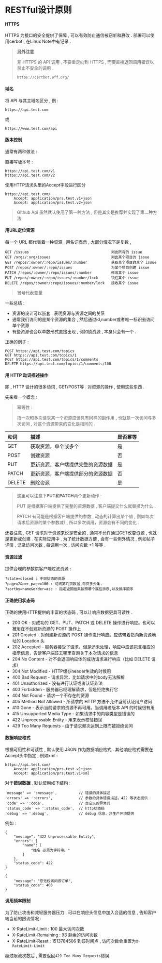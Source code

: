 # RESTful设计原则

#### HTTPS

HTTPS 为接口的安全提供了保障 , 可以有效防止通信被窃听和篡改 . 部署可以使用cerbot , 在Linux Note中有记录 .

> **另外注意**
>
> 非 HTTPS 的 API 调用 , 不要重定向到 HTTPS , 而要直接返回调用错误以禁止不安全的调用 .
>
> ```
> https://certbot.eff.org/
> ```

#### 域名

将 API 与其主域名区分 , 例 :

```
https://api.test.com
```

或

```
https://www.test.com/api
```

#### 版本控制

通常有两种做法 :

直接写版本号 :

```
https://api.test.com/v1
https://api.test.com/v2
```

使用HTTP请求头里的Accept字段进行区分

```
https://api.test.com/
    Accept: application/prs.test.v1+json
    Accept: application/prs.test.v2+json
```

> Github Api 虽然默认使用了第一种方法 , 但是其实是推荐并实现了第二种方法

#### 用URL定位资源

每一个 URL 都代表着一种资源 , 用名词表示 , 大部分情况下是复数 ,

```
GET /issues                                      列出所有的 issue
GET /orgs/:org/issues                            列出某个项目的 issue
GET /repos/:owner/:repo/issues/:number           获取某个项目的某个 issue
POST /repos/:owner/:repo/issues                  为某个项目创建 issue
PATCH /repos/:owner/:repo/issues/:number         修改某个 issue
PUT /repos/:owner/:repo/issues/:number/lock      锁住某个 issue
DELETE /repos/:owner/:repo/issues/:number/lock   接收某个 issue
```

> 冒号代表变量

一些总结 :

* 资源的设计可以嵌套 , 表明资源与资源之间的关系
* 通常我们访问的是某个资源的集合 , 然后通过id,number或者唯一标识去访问单个资源
* 有些资源也会以单数形式直接出现 , 例如锁资源 , 本身只会有一个 . 

正确的例子 :

```
POST https://api.test.com/topics
GET https://api.test.com/topics/1
POST https://api.test.com/topics/1/comments
DELETE https://api.test.com/topics/1/comments/100
```

#### 用 HTTP 动词描述操作

即 , HTTP 设计的很多动词 , GET/POST等 . 对资源的操作 , 使用这些东西 .

先来看一个概念 :

> 幂等性 :
>
> 指一次和多次请求某一个资源应该具有同样的副作用 , 也就是一次访问与多次访问 , 对这个资源带来的变化是相同的 .

| 动词 | 描述 | 是否幂等 |
| :--- | :--- | :--- |
| GET | 获取资源，单个或多个 | 是 |
| POST | 创建资源 | 否 |
| PUT | 更新资源，客户端提供完整的资源数据 | 是 |
| PATCH | 更新资源，客户端提供部分的资源数据 | 否 |
| DELETE | 删除资源 | 是 |

> 这里可以注意下**PUT和PATCH**两个更新动作 :
>
> PUT 是根据客户端提供了完整的资源数据 , 客户端提交什么就替换为什么 .
>
> PATCH 有可能是根据客户端提供的参数 , 动态的计算出某个值 , 例如每次请求后资源的某个参数减1 , 所以多次调用，资源会有不同的变化 .

还要注意 , GET 请求对于资源来说是安全的 , 通常不允许通过GET改变资源 , 也就是更新或创建 . 在实际应用中 , 为了统计数据方便 , 会有一些例外情况 , 例如帖子详情 , 记录访问次数 , 每调用一次 , 访问次数 +1 等等 .

#### 资源过滤

提供合理的参数供客户端过滤资源 :

```
?state=closed : 不同状态的资源
?page=2&per_page=100 : 访问第几页数据,每页多少条.
?sortby=name&order=asc : 指定返回结果按照哪个属性排序,以及排序顺序
```

#### 正确使用状态码

正确的使用HTTP提供的丰富的状态码 , 可以让响应数据更具可读性 .

* 200 OK - 对成功的 GET、PUT、PATCH 或 DELETE 操作进行响应。也可以被用在不创建新资源的 POST 操作上
* 201 Created - 对创建新资源的 POST 操作进行响应。应该带着指向新资源地址的 Location 头
* 202 Accepted - 服务器接受了请求，但是还未处理，响应中应该包含相应的指示信息，告诉客户端该去哪里查询关于本次请求的信息
* 204 No Content - 对不会返回响应体的成功请求进行响应（比如 DELETE 请求）
* 304 Not Modified - HTTP缓存header生效的时候用
* 400 Bad Request - 请求异常，比如请求中的body无法解析
* 401 Unauthorized - 没有进行认证或者认证非法
* 403 Forbidden - 服务器已经理解请求，但是拒绝执行它
* 404 Not Found - 请求一个不存在的资源
* 405 Method Not Allowed - 所请求的 HTTP 方法不允许当前认证用户访问
* 410 Gone - 表示当前请求的资源不再可用。当调用老版本 API 的时候很有用
* 415 Unsupported Media Type - 如果请求中的内容类型是错误的
* 422 Unprocessable Entity - 用来表示校验错误
* 429 Too Many Requests - 由于请求频次达到上限而被拒绝访问

#### 数据响应格式

根据可用性和可读性 , 默认使用 JSON 作为数据响应格式 . 其他响应格式需要在Accept头中指定 , 例如xml :

```
https://api.test.com/
    Accept: application/prs.test.v1+json
    Accept: application/prs.test.v1+xml
```

对于**错误数据** , 默认使用如下结构 :

```
'message' => ':message',          // 错误的具体描述
'errors' => ':errors',            // 参数的具体错误描述，422 等状态提供
'code' => ':code',                // 自定义的异常码
'status_code' => ':status_code',  // http状态码
'debug' => ':debug',              // debug 信息，非生产环境提供
```

例如 :

```
{
    "message": "422 Unprocessable Entity",
    "errors": {
        "name": [
            "姓名 必须为字符串。"
        ]
    },
    "status_code": 422
}

{
    "message": "您无权访问该订单",
    "status_code": 403
}
```

#### 调用频率限制

为了防止攻击和减轻服务器压力 , 可以在响应头信息中加入合适的信息 , 告知客户端当前的限流情况 : 

* X-RateLimit-Limit : 100 最大访问次数
* X-RateLimit-Remaining : 93 剩余的访问次数
* X-RateLimit-Reset : 1513784506 到该时间点 , 访问次数会重置为`X-RateLimit-Limit`

超过限流次数后 , 需要返回`429 Too Many Requests`错误

